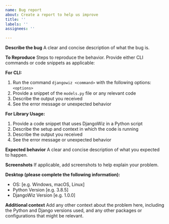 ```yaml
---
name: Bug report
about: Create a report to help us improve
title: ''
labels: ''
assignees: ''

---
```


**Describe the bug**
A clear and concise description of what the bug is.

**To Reproduce**
Steps to reproduce the behavior. Provide either CLI commands or code snippets as applicable:

**For CLI:**
1. Run the command `djangowiz <command>` with the following options: `<options>`
2. Provide a snippet of the `models.py` file or any relevant code
3. Describe the output you received
4. See the error message or unexpected behavior

**For Library Usage:**
1. Provide a code snippet that uses DjangoWiz in a Python script
2. Describe the setup and context in which the code is running
3. Describe the output you received
4. See the error message or unexpected behavior

**Expected behavior**
A clear and concise description of what you expected to happen.

**Screenshots**
If applicable, add screenshots to help explain your problem.

**Desktop (please complete the following information):**
 - OS: [e.g. Windows, macOS, Linux]
 - Python Version [e.g. 3.8.5]
 - DjangoWiz Version [e.g. 1.0.0]

**Additional context**
Add any other context about the problem here, including the Python and Django versions used, and any other packages or configurations that might be relevant.
